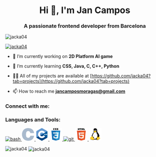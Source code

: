 <h1 align="center">Hi 👋, I'm Jan Campos</h1>
<h3 align="center">A passionate frontend developer from Barcelona</h3>

<p align="left"> <img src="https://komarev.com/ghpvc/?username=jacka04&label=Profile%20views&color=0e75b6&style=flat" alt="jacka04" /> </p>

<p align="left"> <a href="https://github.com/ryo-ma/github-profile-trophy"><img src="https://github-profile-trophy.vercel.app/?username=jacka04" alt="jacka04" /></a> </p>

- 🔭 I’m currently working on **2D Platform AI game**

- 🌱 I’m currently learning **CSS, Java, C, C++, Python**

- 👨‍💻 All of my projects are available at [https://github.com/jacka04?tab=projects](https://github.com/jacka04?tab=projects)

- 📫 How to reach me **jancamposmoragas@gmail.com**

<h3 align="left">Connect with me:</h3>
<p align="left">
</p>

<h3 align="left">Languages and Tools:</h3>
<p align="left"> <a href="https://www.gnu.org/software/bash/" target="_blank" rel="noreferrer"> <img src="https://www.vectorlogo.zone/logos/gnu_bash/gnu_bash-icon.svg" alt="bash" width="40" height="40"/> </a> <a href="https://www.cprogramming.com/" target="_blank" rel="noreferrer"> <img src="https://raw.githubusercontent.com/devicons/devicon/master/icons/c/c-original.svg" alt="c" width="40" height="40"/> </a> <a href="https://www.w3schools.com/cpp/" target="_blank" rel="noreferrer"> <img src="https://raw.githubusercontent.com/devicons/devicon/master/icons/cplusplus/cplusplus-original.svg" alt="cplusplus" width="40" height="40"/> </a> <a href="https://www.w3schools.com/css/" target="_blank" rel="noreferrer"> <img src="https://raw.githubusercontent.com/devicons/devicon/master/icons/css3/css3-original-wordmark.svg" alt="css3" width="40" height="40"/> </a> <a href="https://git-scm.com/" target="_blank" rel="noreferrer"> <img src="https://www.vectorlogo.zone/logos/git-scm/git-scm-icon.svg" alt="git" width="40" height="40"/> </a> <a href="https://www.w3.org/html/" target="_blank" rel="noreferrer"> <img src="https://raw.githubusercontent.com/devicons/devicon/master/icons/html5/html5-original-wordmark.svg" alt="html5" width="40" height="40"/> </a> <a href="https://www.linux.org/" target="_blank" rel="noreferrer"> <img src="https://raw.githubusercontent.com/devicons/devicon/master/icons/linux/linux-original.svg" alt="linux" width="40" height="40"/> </a> </p>

<p><img align="left" src="https://github-readme-stats.vercel.app/api/top-langs?username=jacka04&show_icons=true&locale=en&layout=compact" alt="jacka04" /></p>

<p>&nbsp;<img align="center" src="https://github-readme-stats.vercel.app/api?username=jacka04&show_icons=true&locale=en" alt="jacka04" /></p>
